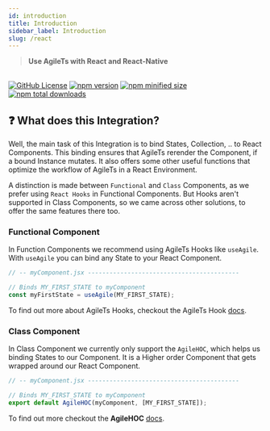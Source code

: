 ```yaml
---
id: introduction
title: Introduction
sidebar_label: Introduction
slug: /react
---
```


> **Use AgileTs with React and React-Native**

 <br />

 <a href="https://github.com/agile-ts/agile">
  <img src="https://img.shields.io/github/license/agile-ts/agile.svg" alt="GitHub License"/></a>
<a href="https://npm.im/@agile-ts/react">
  <img src="https://img.shields.io/npm/v/@agile-ts/react.svg" alt="npm version"/></a>
<a href="https://npm.im/@agile-ts/react">
  <img src="https://img.shields.io/bundlephobia/min/@agile-ts/react.svg" alt="npm minified size"/></a>
<a href="https://npm.im/@agile-ts/react">
  <img src="https://img.shields.io/npm/dt/@agile-ts/react.svg" alt="npm total downloads"/></a>

## ❓ What does this Integration?

Well, the main task of this Integration is to bind States, Collection, .. to React Components.
This binding ensures that AgileTs rerender the Component, if a bound Instance mutates.
It also offers some other useful functions that optimize the workflow of AgileTs in a React Environment.

A distinction is made between `Functional` and `Class` Components, 
as we prefer using `React Hooks` in Functional Components. 
But Hooks aren't supported in Class Components, so we came across other solutions,
to offer the same features there too.

### Functional Component

In Function Components we recommend using AgileTs Hooks like `useAgile`.
With `useAgile` you can bind any State to your React Component.
```ts
// -- myComponent.jsx ------------------------------------------

// Binds MY_FIRST_STATE to myComponent
const myFirstState = useAgile(MY_FIRST_STATE);
```
To find out more about AgileTs Hooks, checkout the AgileTs Hook [docs](./features/Hooks.md).

### Class Component

In Class Component we currently only support the `AgileHOC`,
which helps us binding States to our Component.
It is a Higher order Component that gets wrapped around our React Component.
```ts
// -- myComponent.jsx ------------------------------------------

// Binds MY_FIRST_STATE to myComponent
export default AgileHOC(myComponent, [MY_FIRST_STATE]);
```
To find out more checkout the **AgileHOC** [docs](./features/AgileHOC.md).

